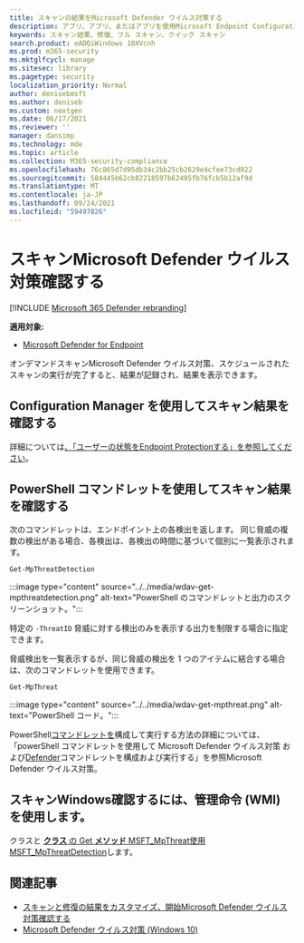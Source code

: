 ```yaml
---
title: スキャンの結果をMicrosoft Defender ウイルス対策する
description: アプリ、アプリ、またはアプリを使用Microsoft Endpoint Configuration Manager、Microsoft Intuneスキャンの結果Windows セキュリティする
keywords: スキャン結果、修復、フル スキャン、クイック スキャン
search.product: eADQiWindows 10XVcnh
ms.prod: m365-security
ms.mktglfcycl: manage
ms.sitesec: library
ms.pagetype: security
localization_priority: Normal
author: denisebmsft
ms.author: deniseb
ms.custom: nextgen
ms.date: 06/17/2021
ms.reviewer: ''
manager: dansimp
ms.technology: mde
ms.topic: article
ms.collection: M365-security-compliance
ms.openlocfilehash: 76c865d7d95db34c2bb25cb2629e4cfee73cd022
ms.sourcegitcommit: 584445b62cb82218597b62495fb76fcb5b12af9d
ms.translationtype: MT
ms.contentlocale: ja-JP
ms.lasthandoff: 09/24/2021
ms.locfileid: "59497826"
---
```

# <a name="review-microsoft-defender-antivirus-scan-results"></a>スキャンMicrosoft Defender ウイルス対策確認する

[!INCLUDE [Microsoft 365 Defender rebranding](../../includes/microsoft-defender.md)]


**適用対象:**

- [Microsoft Defender for Endpoint](/microsoft-365/security/defender-endpoint/)

オンデマンドスキャンMicrosoft Defender ウイルス対策、スケジュールされたスキャンの実行が完了すると、結果が[](run-scan-microsoft-defender-antivirus.md)記録され、結果[](scheduled-catch-up-scans-microsoft-defender-antivirus.md)を表示できます。 


## <a name="use-configuration-manager-to-review-scan-results"></a>Configuration Manager を使用してスキャン結果を確認する

詳細については[、「ユーザーの状態をEndpoint Protectionする」を参照してください](/configmgr/protect/deploy-use/monitor-endpoint-protection)。

## <a name="use-powershell-cmdlets-to-review-scan-results"></a>PowerShell コマンドレットを使用してスキャン結果を確認する

次のコマンドレットは、エンドポイント上の各検出を返します。 同じ脅威の複数の検出がある場合、各検出は、各検出の時間に基づいて個別に一覧表示されます。

```PowerShell
Get-MpThreatDetection
```

:::image type="content" source="../../media/wdav-get-mpthreatdetection.png" alt-text="PowerShell のコマンドレットと出力のスクリーンショット。":::

特定の `-ThreatID` 脅威に対する検出のみを表示する出力を制限する場合に指定できます。

脅威検出を一覧表示するが、同じ脅威の検出を 1 つのアイテムに結合する場合は、次のコマンドレットを使用できます。

```PowerShell
Get-MpThreat
```

:::image type="content" source="../../media/wdav-get-mpthreat.png" alt-text="PowerShell コード。":::

PowerShell[コマンドレットを](use-powershell-cmdlets-microsoft-defender-antivirus.md)構成して実行する方法の詳細については、「powerShell コマンドレットを使用して Microsoft Defender ウイルス対策 および[Defender](/powershell/module/defender/)コマンドレットを構成および実行する」を参照Microsoft Defender ウイルス対策。

## <a name="use-windows-management-instruction-wmi-to-review-scan-results"></a>スキャンWindows確認するには、管理命令 (WMI) を使用します。

クラスと [**クラス** の Get **メソッド** MSFT_MpThreat使用MSFT_MpThreatDetection](/previous-versions/windows/desktop/defender/windows-defender-wmiv2-apis-portal)します。


## <a name="related-articles"></a>関連記事

- [スキャンと修復の結果をカスタマイズ、開始Microsoft Defender ウイルス対策確認する](customize-run-review-remediate-scans-microsoft-defender-antivirus.md)
- [Microsoft Defender ウイルス対策 (Windows 10)](microsoft-defender-antivirus-in-windows-10.md)